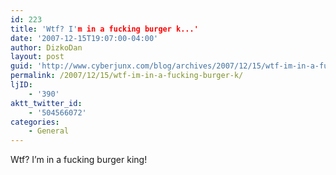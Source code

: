 ```yaml
---
id: 223
title: 'Wtf? I'm in a fucking burger k...'
date: '2007-12-15T19:07:00-04:00'
author: DizkoDan
layout: post
guid: 'http://www.cyberjunx.com/blog/archives/2007/12/15/wtf-im-in-a-fucking-burger-k/'
permalink: /2007/12/15/wtf-im-in-a-fucking-burger-k/
ljID:
    - '390'
aktt_twitter_id:
    - '504566072'
categories:
    - General
---
```


Wtf? I’m in a fucking burger king!